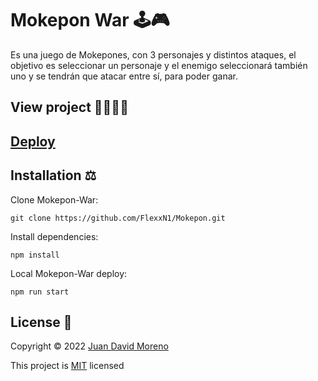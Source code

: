 # Mokepon War 🕹🎮

Es una juego de Mokepones, con 3 personajes y distintos ataques, el objetivo es seleccionar un personaje y el enemigo seleccionará también uno y se tendrán que atacar entre sí, para poder ganar.

## View project 🚀🙋🏻‍♂️
## [Deploy]()

## Installation ⚖
Clone Mokepon-War:
```
git clone https://github.com/FlexxN1/Mokepon.git
 ```

Install dependencies:
```
npm install
```

Local Mokepon-War deploy:
```
npm run start
```

## License 🔐

Copyright © 2022 [Juan David Moreno](https://github.com/FlexxN1)

This project is [MIT](https://choosealicense.com/licenses/mit/) licensed

